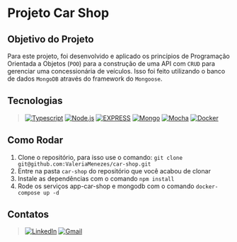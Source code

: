 <!-- # :construction: README customizado em construção ! :construction: -->

# Projeto Car Shop

## Objetivo do Projeto

Para este projeto, foi desenvolvido e aplicado os princípios de Programação Orientada a Objetos (`POO`) para a construção de uma API com `CRUD` para gerenciar uma concessionária de veículos. Isso foi feito utilizando o banco de dados `MongoDB` através do framework do `Mongoose`.

## Tecnologias

>[![Typescript][Typescript]][Typescript-url]
[![Node.js][Node.js-card]][Node.js-url]
[![EXPRESS][EXPRESS]][EXPRESS-url]
[![Mongo][Mongo]][Mongo-url]
[![Mocha][Mocha]][Mocha-url]
[![Docker][Docker]][Docker-url]

[Typescript]: https://img.shields.io/badge/typescript-3178C6?style=for-the-badge&logo=typescript&logoColor=white
[Typescript-url]: https://www.typescriptlang.org

[Node.js-card]: https://img.shields.io/badge/-Node.js-80BC02?style=for-the-badge&logo=node.js&logoColor=black
[Node.js-url]: https://nodejs.org/en

[EXPRESS]: https://img.shields.io/badge/Express-FFFFFF?style=for-the-badge&logo=express&logoColor=black
[EXPRESS-url]: https://expressjs.com

[Mongo]: https://img.shields.io/badge/mongodb-47A248?style=for-the-badge&logo=mongodb&logoColor=black
[Mongo-url]: https://mongodb.org

[Mocha]: https://img.shields.io/badge/MOCHA-6D4A31?style=for-the-badge&logo=mocha&logoColor=white
[Mocha-url]: https://mochajs.org

[DOCKER]: https://img.shields.io/badge/Docker-0db7ed?style=for-the-badge&logo=docker&logoColor=white
[DOCKER-url]: https://www.docker.com

## Como Rodar

1. Clone o repositório, para isso use o comando: `git clone git@github.com:ValeriaMenezes/car-shop.git`
2. Entre na pasta `car-shop` do repositório que você acabou de clonar
3. Instale as dependências com o comando `npm install`
4. Rode os serviços app-car-shop e mongodb com o comando `docker-compose up -d`

## Contatos

>[![LinkedIn][LinkedIn]][LinkedIn-url]
[![Gmail][Gmail]][Gmail-url]

[LinkedIn]: https://img.shields.io/badge/LinkedIn-0A66C2?style=for-the-badge&logo=linkedin&logoColor=white
[LinkedIn-url]: https://www.linkedin.com/in/valeria-menezes-dev-web-full-stack/

[Gmail]: https://img.shields.io/badge/gmail-EA4335?style=for-the-badge&logo=gmail&logoColor=white
[Gmail-url]: mailto:valeriamenezes022@gmail.com
